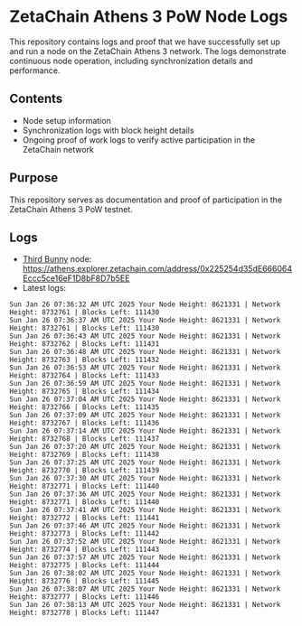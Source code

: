 # ZetaChain Athens 3 PoW Node Logs
This repository contains logs and proof that we have successfully set up and run a node on the ZetaChain Athens 3 network. The logs demonstrate continuous node operation, including synchronization details and performance.

## Contents
- Node setup information
- Synchronization logs with block height details
- Ongoing proof of work logs to verify active participation in the ZetaChain network

## Purpose
This repository serves as documentation and proof of participation in the ZetaChain Athens 3 PoW testnet.

## Logs

- [Third Bunny](https://thirdbunny.xyz/) node: https://athens.explorer.zetachain.com/address/0x225254d35dE666064Eccc5ce16eF1D8bF8D7b5EE
- Latest logs:
```
Sun Jan 26 07:36:32 AM UTC 2025 Your Node Height: 8621331 | Network Height: 8732761 | Blocks Left: 111430
Sun Jan 26 07:36:37 AM UTC 2025 Your Node Height: 8621331 | Network Height: 8732761 | Blocks Left: 111430
Sun Jan 26 07:36:43 AM UTC 2025 Your Node Height: 8621331 | Network Height: 8732762 | Blocks Left: 111431
Sun Jan 26 07:36:48 AM UTC 2025 Your Node Height: 8621331 | Network Height: 8732763 | Blocks Left: 111432
Sun Jan 26 07:36:53 AM UTC 2025 Your Node Height: 8621331 | Network Height: 8732764 | Blocks Left: 111433
Sun Jan 26 07:36:59 AM UTC 2025 Your Node Height: 8621331 | Network Height: 8732765 | Blocks Left: 111434
Sun Jan 26 07:37:04 AM UTC 2025 Your Node Height: 8621331 | Network Height: 8732766 | Blocks Left: 111435
Sun Jan 26 07:37:09 AM UTC 2025 Your Node Height: 8621331 | Network Height: 8732767 | Blocks Left: 111436
Sun Jan 26 07:37:14 AM UTC 2025 Your Node Height: 8621331 | Network Height: 8732768 | Blocks Left: 111437
Sun Jan 26 07:37:20 AM UTC 2025 Your Node Height: 8621331 | Network Height: 8732769 | Blocks Left: 111438
Sun Jan 26 07:37:25 AM UTC 2025 Your Node Height: 8621331 | Network Height: 8732770 | Blocks Left: 111439
Sun Jan 26 07:37:30 AM UTC 2025 Your Node Height: 8621331 | Network Height: 8732771 | Blocks Left: 111440
Sun Jan 26 07:37:36 AM UTC 2025 Your Node Height: 8621331 | Network Height: 8732771 | Blocks Left: 111440
Sun Jan 26 07:37:41 AM UTC 2025 Your Node Height: 8621331 | Network Height: 8732772 | Blocks Left: 111441
Sun Jan 26 07:37:46 AM UTC 2025 Your Node Height: 8621331 | Network Height: 8732773 | Blocks Left: 111442
Sun Jan 26 07:37:52 AM UTC 2025 Your Node Height: 8621331 | Network Height: 8732774 | Blocks Left: 111443
Sun Jan 26 07:37:57 AM UTC 2025 Your Node Height: 8621331 | Network Height: 8732775 | Blocks Left: 111444
Sun Jan 26 07:38:02 AM UTC 2025 Your Node Height: 8621331 | Network Height: 8732776 | Blocks Left: 111445
Sun Jan 26 07:38:07 AM UTC 2025 Your Node Height: 8621331 | Network Height: 8732777 | Blocks Left: 111446
Sun Jan 26 07:38:13 AM UTC 2025 Your Node Height: 8621331 | Network Height: 8732778 | Blocks Left: 111447
```
